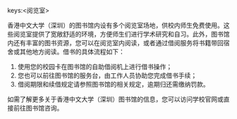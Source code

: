 keys:<阅览室>


香港中文大学（深圳）的图书馆内设有多个阅览室场地，供校内师生免费使用。这些阅览室提供了宽敞舒适的环境，方便师生们进行学术研究和自习。此外，图书馆内还有丰富的图书资源，您可以在阅览室内阅读，或者通过借阅服务将书籍带回宿舍或其他地方阅读。借书的具体流程如下：

1. 使用您的校园卡在图书馆的自助借阅机上进行借书操作；
2. 您也可以前往图书馆的服务台，由工作人员协助您完成借书手续；
3. 借阅期限和续借规定请参照图书馆的相关规定，逾期归还需缴纳罚款。

如需了解更多关于香港中文大学（深圳）图书馆的信息，您可以访问学校官网或直接前往图书馆咨询。